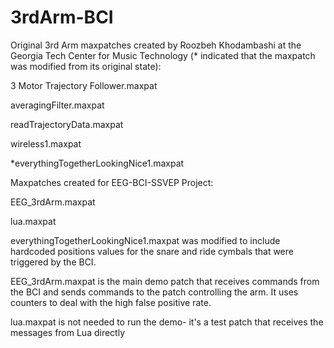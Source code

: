 # 3rdArm-BCI

Original 3rd Arm maxpatches created by Roozbeh Khodambashi at the Georgia Tech Center for Music Technology (* indicated that the maxpatch was modified from its original state):

3 Motor Trajectory Follower.maxpat

averagingFilter.maxpat

readTrajectoryData.maxpat

wireless1.maxpat

*everythingTogetherLookingNice1.maxpat



Maxpatches created for EEG-BCI-SSVEP Project:

EEG_3rdArm.maxpat

lua.maxpat


everythingTogetherLookingNice1.maxpat was modified to include hardcoded positions values for the snare and ride cymbals that were triggered by the BCI.

EEG_3rdArm.maxpat is the main demo patch that receives commands from the BCI and sends commands to the patch controlling the arm. It uses counters to deal with the high false positive rate.

lua.maxpat is not needed to run the demo- it's a test patch that receives the messages from Lua directly

